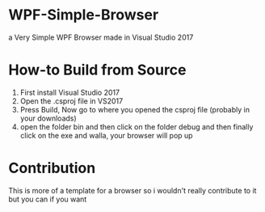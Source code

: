 # WPF-Simple-Browser

a Very Simple WPF Browser made in Visual Studio 2017

# How-to Build from Source
1) First install Visual Studio 2017
2) Open the .csproj file in VS2017
3) Press Build, Now go to where you opened the csproj file (probably in your downloads)
4) open the folder bin and then click on the folder debug and then finally click on the exe and walla, your browser will pop up

# Contribution
This is more of a template for a browser so i wouldn't really contribute to it but you can if you want
